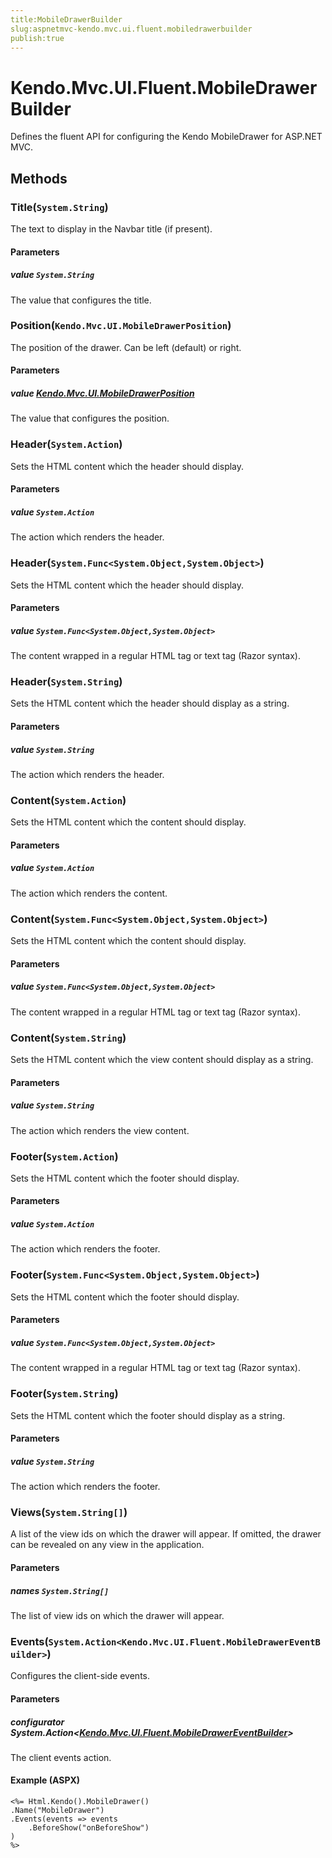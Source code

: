 ```yaml
---
title:MobileDrawerBuilder
slug:aspnetmvc-kendo.mvc.ui.fluent.mobiledrawerbuilder
publish:true
---
```


# Kendo.Mvc.UI.Fluent.MobileDrawerBuilder
Defines the fluent API for configuring the Kendo MobileDrawer for ASP.NET MVC.



## Methods

### Title(`System.String`)
The text to display in the Navbar title (if present).


#### Parameters

##### value `System.String`
The value that configures the title.





### Position(`Kendo.Mvc.UI.MobileDrawerPosition`)
The position of the drawer. Can be left (default) or right.


#### Parameters

##### value [Kendo.Mvc.UI.MobileDrawerPosition](/api/wrappers/aspnet-mvc/Kendo.Mvc.UI/MobileDrawerPosition)
The value that configures the position.





### Header(`System.Action`)
Sets the HTML content which the header should display.


#### Parameters

##### value `System.Action`
The action which renders the header.





### Header(`System.Func<System.Object,System.Object>`)
Sets the HTML content which the header should display.


#### Parameters

##### value `System.Func<System.Object,System.Object>`
The content wrapped in a regular HTML tag or text tag (Razor syntax).





### Header(`System.String`)
Sets the HTML content which the header should display as a string.


#### Parameters

##### value `System.String`
The action which renders the header.





### Content(`System.Action`)
Sets the HTML content which the content should display.


#### Parameters

##### value `System.Action`
The action which renders the content.





### Content(`System.Func<System.Object,System.Object>`)
Sets the HTML content which the content should display.


#### Parameters

##### value `System.Func<System.Object,System.Object>`
The content wrapped in a regular HTML tag or text tag (Razor syntax).





### Content(`System.String`)
Sets the HTML content which the view content should display as a string.


#### Parameters

##### value `System.String`
The action which renders the view content.





### Footer(`System.Action`)
Sets the HTML content which the footer should display.


#### Parameters

##### value `System.Action`
The action which renders the footer.





### Footer(`System.Func<System.Object,System.Object>`)
Sets the HTML content which the footer should display.


#### Parameters

##### value `System.Func<System.Object,System.Object>`
The content wrapped in a regular HTML tag or text tag (Razor syntax).





### Footer(`System.String`)
Sets the HTML content which the footer should display as a string.


#### Parameters

##### value `System.String`
The action which renders the footer.





### Views(`System.String[]`)
A list of the view ids on which the drawer will appear. If omitted, the drawer can be revealed on any view in the application.


#### Parameters

##### names `System.String[]`
The list of view ids on which the drawer will appear.





### Events(`System.Action<Kendo.Mvc.UI.Fluent.MobileDrawerEventBuilder>`)
Configures the client-side events.


#### Parameters

##### configurator System.Action<[Kendo.Mvc.UI.Fluent.MobileDrawerEventBuilder](/api/wrappers/aspnet-mvc/Kendo.Mvc.UI.Fluent/MobileDrawerEventBuilder)>
The client events action.




#### Example (ASPX)
    <%= Html.Kendo().MobileDrawer()
    .Name("MobileDrawer")
    .Events(events => events
        .BeforeShow("onBeforeShow")
    )
    %>



